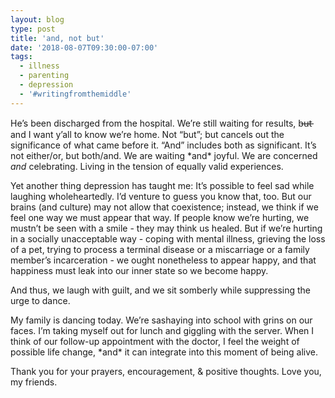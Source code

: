 ```yaml
---
layout: blog
type: post
title: 'and, not but'
date: '2018-08-07T09:30:00-07:00'
tags:
  - illness
  - parenting
  - depression
  - '#writingfromthemiddle'
---
```

He’s been discharged from the hospital. We’re still waiting for results, b̶u̶t̶ and I want y’all to know we’re home. Not “but”; but cancels out the significance of what came before it. “And” includes both as significant. It’s not either/or, but both/and. We are waiting \*and\* joyful. We are concerned _and_ celebrating. Living in the tension of equally valid experiences.

Yet another thing depression has taught me: It’s possible to feel sad while laughing wholeheartedly. I’d venture to guess you know that, too. But our brains (and culture) may not allow that coexistence; instead, we think if we feel one way we must appear that way. If people know we’re hurting, we mustn’t be seen with a smile - they may think us healed. But if we’re hurting in a socially unacceptable way - coping with mental illness, grieving the loss of a pet, trying to process a terminal disease or a miscarriage or a family member’s incarceration - we ought nonetheless to appear happy, and that happiness must leak into our inner state so we become happy.

And thus, we laugh with guilt, and we sit somberly while suppressing the urge to dance.

My family is dancing today. We’re sashaying into school with grins on our faces. I’m taking myself out for lunch and giggling with the server. When I think of our follow-up appointment with the doctor, I feel the weight of possible life change, \*and\* it can integrate into this moment of being alive.

Thank you for your prayers, encouragement, & positive thoughts. Love you, my friends.
